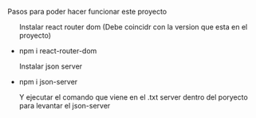 Pasos para poder hacer funcionar este proyecto

<ul>
  <p>Instalar react router dom (Debe coincidr con la version que esta en el proyecto)</p>
  <li>npm i react-router-dom</li>
  <p>Instalar json server</p>
  <li>npm i json-server</li>
  <p>Y ejecutar el comando que viene en el .txt server dentro del poryecto para levantar el json-server</p>
</ul>
